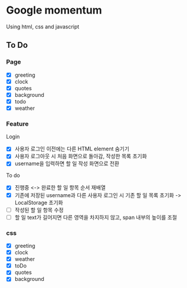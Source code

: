 # Google momentum

Using html, css and javascript

## To Do

### Page

- [x] greeting
- [x] clock
- [x] quotes
- [x] background
- [x] todo
- [x] weather

### Feature

Login

- [x] 사용자 로그인 이전에는 다른 HTML element 숨기기
- [x] 사용자 로그아웃 시 처음 화면으로 돌아감, 작성한 목록 초기화
- [x] username을 입력하면 할 일 작성 화면으로 전환

To do

- [x] 진행중 <-> 완료한 할 일 항목 순서 재배열
- [x] 기존에 저장된 username과 다른 사용자 로그인 시 기존 할 일 목록 초기화 -> LocalStorage 초기화
- [ ] 작성된 할 일 항목 수정
- [ ] 할 일 text가 길어지면 다른 영역을 차지하지 않고, span 내부의 높이를 조절

### css

- [x] greeting
- [x] clock
- [x] weather
- [x] toDo
- [x] quotes
- [x] background

